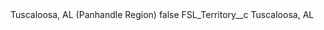 <?xml version="1.0" encoding="UTF-8"?>
<CustomMetadata xmlns="http://soap.sforce.com/2006/04/metadata" xmlns:xsi="http://www.w3.org/2001/XMLSchema-instance" xmlns:xsd="http://www.w3.org/2001/XMLSchema">
    <label>Tuscaloosa, AL (Panhandle Region)</label>
    <protected>false</protected>
    <values>
        <field>FSL_Territory__c</field>
        <value xsi:type="xsd:string">Tuscaloosa, AL</value>
    </values>
</CustomMetadata>
